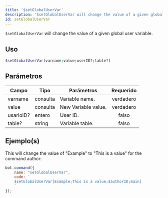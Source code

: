 ```yaml
---
title: '$setGlobalUserVar'
description: '$setGlobalUserVar will change the value of a given global user variable.'
id: setGlobalUserVar
---
```


`$setGlobalUserVar` will change the value of a given global user variable.

## Uso

```php
$setGlobalUserVar[varname;value;userID?;table?]
```

## Parámetros

| Campo     | Tipo     | Parámetros          | Requerido |
| --------- | -------- | ------------------- |:---------:|
| varname   | consulta | Variable name.      | verdadero |
| value     | consulta | New Variable value. | verdadero |
| usarioID? | entero   | User ID.            |   falso   |
| table?    | string   | Variable table.     |   falso   |

## Ejemplo(s)

This will change the value of "Example" to "This is a value" for the command author:

```javascript
bot.command({
    name: "setGlobalUserVar",
    code: `
    $setGlobalUserVar[Example;This is a value;$authorID;main]
    `
});
```